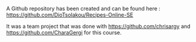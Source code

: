 A Github repository has been created and can be found here : https://github.com/DioTsolakou/Recipes-Online-SE

It was a team project that was done with https://github.com/chrisargy and https://github.com/CharaGergi for this course.
